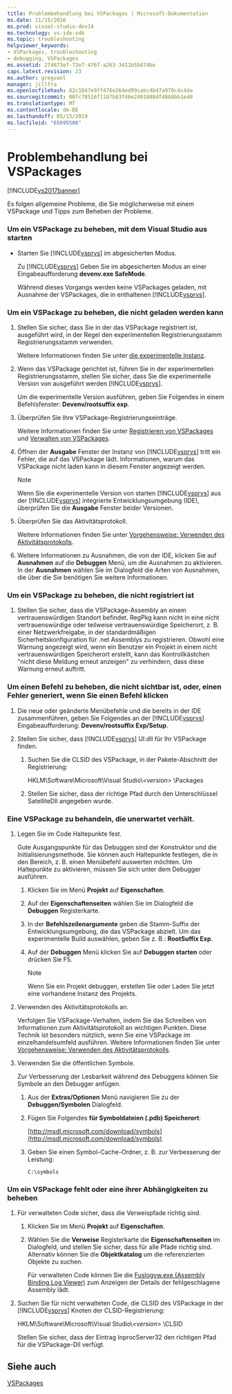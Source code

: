 ```yaml
---
title: Problembehandlung bei VSPackages | Microsoft-Dokumentation
ms.date: 11/15/2016
ms.prod: visual-studio-dev14
ms.technology: vs-ide-sdk
ms.topic: troubleshooting
helpviewer_keywords:
- VSPackages, troubleshooting
- debugging, VSPackages
ms.assetid: 274673e7-72e7-476f-a263-3411b5b874be
caps.latest.revision: 23
ms.author: gregvanl
manager: jillfra
ms.openlocfilehash: 62c1847e9ff476e364ed99cabc4b47a970c4c4da
ms.sourcegitcommit: 08fc78516f1107b83f46e2401888df4868bb1e40
ms.translationtype: MT
ms.contentlocale: de-DE
ms.lasthandoff: 05/15/2019
ms.locfileid: "65695506"
---
```

# <a name="troubleshooting-vspackages"></a>Problembehandlung bei VSPackages
[!INCLUDE[vs2017banner](../includes/vs2017banner.md)]

Es folgen allgemeine Probleme, die Sie möglicherweise mit einem VSPackage und Tipps zum Beheben der Probleme.  
  
### <a name="to-troubleshoot-a-vspackage-that-keeps-visual-studio-from-starting"></a>Um ein VSPackage zu beheben, mit dem Visual Studio aus starten  
  
- Starten Sie [!INCLUDE[vsprvs](../includes/vsprvs-md.md)] im abgesicherten Modus.  
  
     Zu [!INCLUDE[vsprvs](../includes/vsprvs-md.md)] Geben Sie im abgesicherten Modus an einer Eingabeaufforderung **devenv.exe SafeMode**.  
  
     Während dieses Vorgangs werden keine VSPackages geladen, mit Ausnahme der VSPackages, die in enthaltenen [!INCLUDE[vsprvs](../includes/vsprvs-md.md)].  
  
### <a name="to-troubleshoot-a-vspackage-that-does-not-load"></a>Um ein VSPackage zu beheben, die nicht geladen werden kann  
  
1. Stellen Sie sicher, dass Sie in der das VSPackage registriert ist, ausgeführt wird, in der Regel den experimentellen Registrierungsstamm Registrierungsstamm verwenden.  
  
     Weitere Informationen finden Sie unter [die experimentelle Instanz](../extensibility/the-experimental-instance.md).  
  
2. Wenn das VSPackage gerichtet ist, führen Sie in der experimentellen Registrierungsstamm, stellen Sie sicher, dass Sie die experimentelle Version von ausgeführt werden [!INCLUDE[vsprvs](../includes/vsprvs-md.md)].  
  
     Um die experimentelle Version ausführen, geben Sie Folgendes in einem Befehlsfenster: **Devenv/rootsuffix exp**.  
  
3. Überprüfen Sie Ihre VSPackage-Registrierungseinträge.  
  
     Weitere Informationen finden Sie unter [Registrieren von VSPackages](internals/registering-vspackages.md) und [Verwalten von VSPackages](../extensibility/managing-vspackages.md).  
  
4. Öffnen der **Ausgabe** Fenster der Instanz von [!INCLUDE[vsprvs](../includes/vsprvs-md.md)] tritt ein Fehler, die auf das VSPackage lädt. Informationen, warum das VSPackage nicht laden kann in diesem Fenster angezeigt werden.  
  
    > [!NOTE]
    > Wenn Sie die experimentelle Version von starten [!INCLUDE[vsprvs](../includes/vsprvs-md.md)] aus der [!INCLUDE[vsprvs](../includes/vsprvs-md.md)] integrierte Entwicklungsumgebung (IDE), überprüfen Sie die **Ausgabe** Fenster beider Versionen.  
  
5. Überprüfen Sie das Aktivitätsprotokoll.  
  
     Weitere Informationen finden Sie unter [Vorgehensweise: Verwenden des Aktivitätsprotokolls](../extensibility/how-to-use-the-activity-log.md).  
  
6. Weitere Informationen zu Ausnahmen, die von der IDE, klicken Sie auf **Ausnahmen** auf die **Debuggen** Menü, um die Ausnahmen zu aktivieren. In der **Ausnahmen** wählen Sie im Dialogfeld die Arten von Ausnahmen, die über die Sie benötigen Sie weitere Informationen.  
  
### <a name="to-troubleshoot-a-vspackage-that-does-not-register"></a>Um ein VSPackage zu beheben, die nicht registriert ist  
  
1. Stellen Sie sicher, dass die VSPackage-Assembly an einem vertrauenswürdigen Standort befindet. RegPkg kann nicht in eine nicht vertrauenswürdige oder teilweise vertrauenswürdige Speicherort, z. B. einer Netzwerkfreigabe, in der standardmäßigen Sicherheitskonfiguration für .net Assemblys zu registrieren. Obwohl eine Warnung angezeigt wird, wenn ein Benutzer ein Projekt in einem nicht vertrauenswürdigen Speicherort erstellt, kann das Kontrollkästchen "nicht diese Meldung erneut anzeigen" zu verhindern, dass diese Warnung erneut auftritt.  
  
### <a name="to-troubleshoot-a-command-that-is-not-visible-or-that-generates-an-error-when-you-click-a-command"></a>Um einen Befehl zu beheben, die nicht sichtbar ist, oder, einen Fehler generiert, wenn Sie einen Befehl klicken  
  
1. Die neue oder geänderte Menübefehle und die bereits in der IDE zusammenführen, geben Sie Folgendes an der [!INCLUDE[vsprvs](../includes/vsprvs-md.md)] Eingabeaufforderung: **Devenv/rootsuffix Exp/Setup**.  
  
2. Stellen Sie sicher, dass [!INCLUDE[vsprvs](../includes/vsprvs-md.md)] UI.dll für Ihr VSPackage finden.  
  
    1. Suchen Sie die CLSID des VSPackage, in der Pakete-Abschnitt der Registrierung:  
  
         HKLM\Software\Microsoft\Visual Studio\\*\<version>* \Packages  
  
    2. Stellen Sie sicher, dass der richtige Pfad durch den Unterschlüssel SatelliteDll angegeben wurde.  
  
### <a name="to-troubleshoot-a-vspackage-that-behaves-unexpectedly"></a>Eine VSPackage zu behandeln, die unerwartet verhält.  
  
1. Legen Sie im Code Haltepunkte fest.  
  
     Gute Ausgangspunkte für das Debuggen sind der Konstruktor und die Initialisierungsmethode. Sie können auch Haltepunkte festlegen, die in den Bereich, z. B. einen Menübefehl auswerten möchten. Um Haltepunkte zu aktivieren, müssen Sie sich unter dem Debugger ausführen.  
  
    1. Klicken Sie im Menü **Projekt** auf **Eigenschaften**.  
  
    2. Auf der **Eigenschaftenseiten** wählen Sie im Dialogfeld die **Debuggen** Registerkarte.  
  
    3. In der **Befehlszeilenargumente** geben die Stamm-Suffix der Entwicklungsumgebung, die das VSPackage abzielt. Um das experimentelle Build auswählen, geben Sie z. B.: **RootSuffix Exp**.  
  
    4. Auf der **Debuggen** Menü klicken Sie auf **Debuggen starten** oder drücken Sie F5.  
  
        > [!NOTE]
        > Wenn Sie ein Projekt debuggen, erstellen Sie oder Laden Sie jetzt eine vorhandene Instanz des Projekts.  
  
2. Verwenden des Aktivitätsprotokolls an.  
  
     Verfolgen Sie VSPackage-Verhalten, indem Sie das Schreiben von Informationen zum Aktivitätsprotokoll an wichtigen Punkten. Diese Technik ist besonders nützlich, wenn Sie eine VSPackage im einzelhandelsumfeld ausführen. Weitere Informationen finden Sie unter [Vorgehensweise: Verwenden des Aktivitätsprotokolls](../extensibility/how-to-use-the-activity-log.md).  
  
3. Verwenden Sie die öffentlichen Symbole.  
  
     Zur Verbesserung der Lesbarkeit während des Debuggens können Sie Symbole an den Debugger anfügen.  
  
    1. Aus der **Extras/Optionen** Menü navigieren Sie zu der **Debuggen/Symbolen** Dialogfeld.  
  
    2. Fügen Sie Folgendes **für Symboldateien (.pdb) Speicherort**:  
  
         [http://msdl.microsoft.com/download/symbols](http://msdl.microsoft.com/download/symbols)  
  
    3. Geben Sie einen Symbol-Cache-Ordner, z. B. zur Verbesserung der Leistung:  
  
        ```  
        C:\symbols  
        ```  
  
### <a name="to-troubleshoot-a-missing-vspackage-or-one-of-its-dependencies"></a>Um ein VSPackage fehlt oder eine ihrer Abhängigkeiten zu beheben  
  
1. Für verwalteten Code sicher, dass die Verweispfade richtig sind.  
  
   1. Klicken Sie im Menü **Projekt** auf **Eigenschaften**.  
  
   2. Wählen Sie die **Verweise** Registerkarte die **Eigenschaftenseiten** im Dialogfeld, und stellen Sie sicher, dass für alle Pfade richtig sind. Alternativ können Sie die **Objektkatalog** um die referenzierten Objekte zu suchen.  
  
        Für verwalteten Code können Sie die [Fuslogvw.exe (Assembly Binding Log Viewer)](https://msdn.microsoft.com/library/e32fa443-0778-4cc3-bf36-5c8ea297d296) zum Anzeigen der Details der fehlgeschlagene Assembly lädt.  
  
2. Suchen Sie für nicht verwalteten Code, die CLSID des VSPackage in der [!INCLUDE[vsprvs](../includes/vsprvs-md.md)] Knoten der CLSID-Registrierung:  
  
    HKLM\Software\Microsoft\Visual Studio\\*\<version>* \CLSID  
  
   Stellen Sie sicher, dass der Eintrag InprocServer32 den richtigen Pfad für die VSPackage-Dll verfügt.  
  
## <a name="see-also"></a>Siehe auch  
 [VSPackages](../extensibility/internals/vspackages.md)
